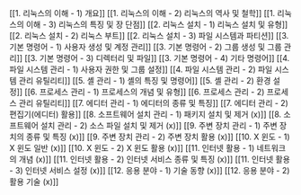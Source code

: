 [[1. 리눅스의 이해 - 1) 개요]]
[[1. 리눅스의 이해 - 2) 리눅스의 역사 및 철학]]
[[1. 리눅스의 이해 - 3) 리눅스의 특징 및 장 단점]]
[[2. 리눅스 설치 - 1) 리눅스 설치 및 유형]]
[[2. 리눅스 설치 - 2) 리눅스 부트]]
[[2. 리눅스 설치 - 3) 파일 시스템과 파티션]]
[[3. 기본 명령어 - 1) 사용자 생성 및 계정 관리]]
[[3. 기본 명령어 - 2) 그룹 생성 및 그룹 관리]]
[[3. 기본 명령어 - 3) 디렉터리 및 파일]]
[[3. 기본 명령어 - 4) 기타 명령어]]
[[4. 파일 시스템 관리 - 1) 사용자 권한 및 그룹 설정]]
[[4. 파일 시스템 관리 - 2) 파일 시스템 관리 유틸리티]]
[[5. 셸 관리 - 1) 셸의 특징 및 명령어]]
[[5. 셸 관리 - 2) 환경 설정]]
[[6. 프로세스 관리 - 1) 프로세스의 개념 및 유형]]
[[6. 프로세스 관리 - 2) 프로세스 관리 유틸리티]]
[[7. 에디터 관리 - 1) 에디터의 종류 및 특징]]
[[7. 에디터 관리 - 2) 편집기(에디터) 활용]]
[[8. 소프트웨어 설치 관리 - 1) 패키지 설치 및 제거 (x)]]
[[8. 소프트웨어 설치 관리 - 2) 소스 파일 설치 및 제거 (x)]]
[[9. 주변 장치 관리 - 1) 주변 장치의 종류 및 특징 (x)]]
[[9. 주변 장치 관리 - 2) 주변 장치 활용 (x)]]
[[10. X 윈도 - 1) X 윈도 일반 (x)]]
[[10. X 윈도 - 2) X 윈도 활용 (x)]]
[[11. 인터넷 활용 - 1) 네트워크의 개념 (x)]]
[[11. 인터넷 활용 - 2) 인터넷 서비스 종류 및 특징 (x)]]
[[11. 인터넷 활용 - 3) 인터넷 서비스 설정 (x)]]
[[12. 응용 분야 - 1) 기술 동향 (x)]]
[[12. 응용 분야 - 2) 활용 기술 (x)]]